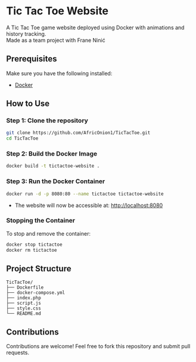 # Tic Tac Toe Website

A Tic Tac Toe game website deployed using Docker with animations and history tracking.  
Made as a team project with Frane Ninić  

## Prerequisites

Make sure you have the following installed:

- [Docker](https://docs.docker.com/get-docker/)

## How to Use

### Step 1: Clone the repository

```bash
git clone https://github.com/AfricOnion1/TicTacToe.git
cd TicTacToe
```

### Step 2: Build the Docker Image

```bash
docker build -t tictactoe-website .
```

### Step 3: Run the Docker Container

```bash
docker run -d -p 8080:80 --name tictactoe tictactoe-website
```

- The website will now be accessible at: [http://localhost:8080](http://localhost:8080)

### Stopping the Container

To stop and remove the container:

```bash
docker stop tictactoe
docker rm tictactoe
```

## Project Structure

```plaintext
TicTacToe/
├── Dockerfile
├── docker-compose.yml
├── index.php
├── script.js
├── style.css
└── README.md
```

## Contributions

Contributions are welcome! Feel free to fork this repository and submit pull requests.
